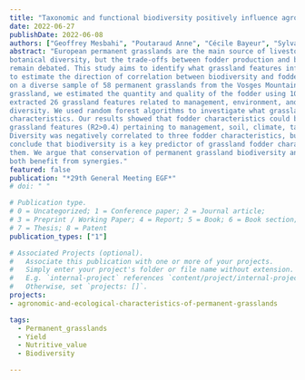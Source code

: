 ```yaml
---
title: "Taxonomic and functional biodiversity positively influence agronomic characteristics of permanent grassland"
date: 2022-06-27
publishDate: 2022-06-08
authors: ["Geoffrey Mesbahi", "Poutaraud Anne", "Cécile Bayeur", "Sylvain Plantureux"]
abstract: "European permanent grasslands are the main source of livestock fodder and the main hotspot of
botanical diversity, but the trade-offs between fodder production and botanical diversity conservation
remain debated. This study aims to identify what grassland features influence fodder characteristics and
to estimate the direction of correlation between biodiversity and fodder characteristics. We focused
on a diverse sample of 58 permanent grasslands from the Vosges Mountains (eastern France). For each
grassland, we estimated the quantity and quality of the fodder using 10 fodder characteristics, and
extracted 26 grassland features related to management, environment, and taxonomic and functional
diversity. We used random forest algorithms to investigate what grassland features best predicted fodder
characteristics. Our results showed that fodder characteristics could be well estimated using only 14
grassland features (R2>0.4) pertaining to management, soil, climate, taxonomic and functional diversity.
Diversity was negatively correlated to three fodder characteristics, but positively correlated to six. We
conclude that biodiversity is a key predictor of grassland fodder characteristics, and enhances most of
them. We argue that conservation of permanent grassland biodiversity and agricultural production can
both benefit from synergies."
featured: false
publication: "*29th General Meeting EGF*"
# doi: " "

# Publication type.
# 0 = Uncategorized; 1 = Conference paper; 2 = Journal article;
# 3 = Preprint / Working Paper; 4 = Report; 5 = Book; 6 = Book section;
# 7 = Thesis; 8 = Patent
publication_types: ["1"]

# Associated Projects (optional).
#   Associate this publication with one or more of your projects.
#   Simply enter your project's folder or file name without extension.
#   E.g. `internal-project` references `content/project/internal-project/index.md`.
#   Otherwise, set `projects: []`.
projects:
- agronomic-and-ecological-characteristics-of-permanent-grasslands

tags:
  - Permanent_grasslands
  - Yield
  - Nutritive_value
  - Biodiversity

---
```

